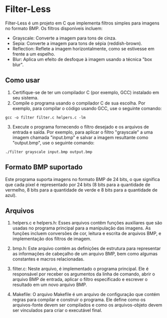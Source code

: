 # Filter-Less #

Filter-Less é um projeto em C que implementa filtros simples para imagens no formato BMP. Os filtros disponíveis incluem:

  * Grayscale: Converte a imagem para tons de cinza.
  * Sepia: Converte a imagem para tons de sépia (reddish-brown).
  * Reflection: Reflete a imagem horizontalmente, como se estivesse em frente a um espelho.
  * Blur: Aplica um efeito de desfoque à imagem usando a técnica "box blur".

## Como usar ##

  1. Certifique-se de ter um compilador C (por exemplo, GCC) instalado em seu sistema.
  2. Compile o programa usando o compilador C de sua escolha. Por exemplo, para compilar o código usando GCC, use o seguinte comando:

    gcc -o filter filter.c helpers.c -lm

  3. Execute o programa fornecendo o filtro desejado e os arquivos de entrada e saída. Por exemplo, para aplicar o filtro "grayscale" a uma imagem chamada "input.bmp" e salvar a imagem resultante como "output.bmp", use o seguinte comando:

    ./filter grayscale input.bmp output.bmp

## Formato BMP suportado ##

Este programa suporta imagens no formato BMP de 24 bits, o que significa que cada pixel é representado por 24 bits (8 bits para a quantidade de vermelho, 8 bits para a quantidade de verde e 8 bits para a quantidade de azul).

## Arquivos ##

   1. helpers.c e helpers.h: Esses arquivos contêm funções auxiliares que são usadas no programa principal para a manipulação das imagens. As funções incluem conversões de cor, leitura e escrita de arquivos BMP, e implementação dos filtros de imagem.

   2. bmp.h: Este arquivo contém as definições de estrutura para representar as informações de cabeçalho de um arquivo BMP, bem como algumas constantes e macros relacionadas.

   3. filter.c: Neste arquivo, é implementado o programa principal. Ele é responsável por receber os argumentos da linha de comando, abrir o arquivo BMP de entrada, aplicar o filtro especificado e escrever o resultado em um novo arquivo BMP.

   4. Makefile: O arquivo Makefile é um arquivo de configuração que contém regras para compilar e construir o programa. Ele define como os arquivos-fonte devem ser compilados e como os arquivos-objeto devem ser vinculados para criar o executável final.
